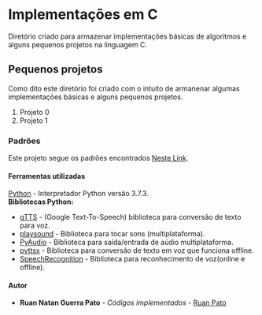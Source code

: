 # Implementações em C #

Diretório criado para armazenar implementações básicas de algoritmos e alguns pequenos projetos na linguagem C.

## Pequenos projetos ##

Como dito este diretório foi criado com o intuito de armanenar algumas implementações básicas e alguns pequenos projetos. 

1. Projeto 0
2. Projeto 1

### Padrões ###

Este projeto segue os padrões encontrados [Neste Link](https://github.com/ruanpato/basics#padr%C3%B5es).

#### Ferramentas utilizadas ####

[Python](https://www.python.org/) - Interpretador Python versão 3.7.3.  
**Bibliotecas Python:**

* [gTTS](https://pypi.org/project/gTTS/) - (Google Text-To-Speech) biblioteca para conversão de texto para voz.
* [playsound](https://pypi.org/project/playsound/) - Biblioteca para tocar sons (multiplataforma).
* [PyAudio](https://pypi.org/project/PyAudio/) - Biblioteca para saída/entrada de aúdio multiplataforma.
* [pyttsx](https://pypi.org/project/pyttsx3/) - Biblioteca para conversão de texto em voz que funciona offline.
* [SpeechRecognition](https://pypi.org/project/SpeechRecognition/) - Biblioteca para reconhecimento de voz(online e offline).

#### Autor ####

* **Ruan Natan Guerra Pato** - *Códigos implementados* - [Ruan Pato](https://github.com/ruanpato)